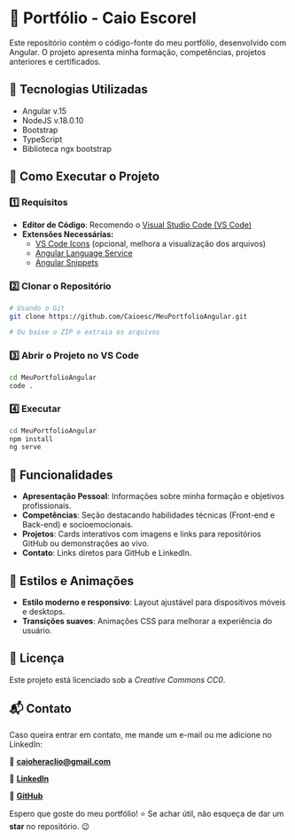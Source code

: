 # 📌 Portfólio - Caio Escorel

Este repositório contém o código-fonte do meu portfólio, desenvolvido com Angular. O projeto apresenta minha formação, competências, projetos anteriores e certificados.

## 🔧 Tecnologias Utilizadas

- Angular v.15
- NodeJS v.18.0.10
- Bootstrap
- TypeScript
- Biblioteca ngx bootstrap

## 🚀 Como Executar o Projeto

### 1️⃣ Requisitos

- **Editor de Código**: Recomendo o [Visual Studio Code (VS Code)](https://code.visualstudio.com/)
- **Extensões Necessárias:**
  - [VS Code Icons](https://marketplace.visualstudio.com/items?itemName=vscode-icons-team.vscode-icons) (opcional, melhora a visualização dos arquivos)
  - [Angular Language Service](https://marketplace.visualstudio.com/items?itemName=Angular.ng-template)
  - [Angular Snippets](https://marketplace.visualstudio.com/items?itemName=johnpapa.Angular2)

### 2️⃣ Clonar o Repositório

```sh
# Usando o Git
git clone https://github.com/Caioesc/MeuPortfolioAngular.git

# Ou baixe o ZIP e extraia os arquivos
```

### 3️⃣ Abrir o Projeto no VS Code

```sh
cd MeuPortfolioAngular
code .
```

### 4️⃣ Executar

```sh
cd MeuPortfolioAngular
npm install
ng serve
```

## 📜 Funcionalidades

- **Apresentação Pessoal**: Informações sobre minha formação e objetivos profissionais.
- **Competências**: Seção destacando habilidades técnicas (Front-end e Back-end) e socioemocionais.
- **Projetos**: Cards interativos com imagens e links para repositórios GitHub ou demonstrações ao vivo.
- **Contato**: Links diretos para GitHub e LinkedIn.

## 🎨 Estilos e Animações

- **Estilo moderno e responsivo**: Layout ajustável para dispositivos móveis e desktops.
- **Transições suaves**: Animações CSS para melhorar a experiência do usuário.

## 📜 Licença

Este projeto está licenciado sob a *Creative Commons CC0*.

## 📬 Contato

Caso queira entrar em contato, me mande um e-mail ou me adicione no LinkedIn:

📧 **[caioheraclio@gmail.com](mailto:caioheraclio@gmail.com)**

🔗 **[LinkedIn](https://www.linkedin.com/in/caioescorel/)**

🔗 **[GitHub](https://github.com/Caioesc)**

Espero que goste do meu portfólio! ⭐ Se achar útil, não esqueça de dar um **star** no repositório. 😉

